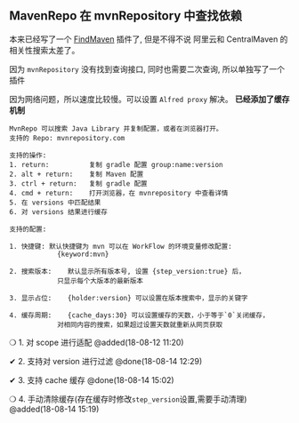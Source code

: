 ## MavenRepo 在 mvnRepository 中查找依赖

本来已经写了一个 [FindMaven](https://github.com/qbosen/Alfred-WorkFlow/blob/master/FindMaven/README.md) 插件了,
但是不得不说 阿里云和 CentralMaven 的相关性搜索太差了。

因为 `mvnRepository` 没有找到查询接口, 同时也需要二次查询, 所以单独写了一个插件

因为网络问题，所以速度比较慢。可以设置 `Alfred proxy` 解决。 **已经添加了缓存机制**

```
MvnRepo 可以搜索 Java Library 并复制配置，或者在浏览器打开。
支持的 Repo: mvnrepository.com

支持的操作:
1. return:   		复制 gradle 配置 group:name:version
2. alt + return: 	复制 Maven 配置
3. ctrl + return: 	复制 gradle 配置
4. cmd + return: 	打开浏览器，在 mvnrepository 中查看详情
5. 在 versions 中匹配结果
6. 对 versions 结果进行缓存

支持的配置:

1. 快捷键:	默认快捷键为 mvn 可以在 WorkFlow 的环境变量修改配置:
 			{keyword:mvn}

2. 搜索版本:	默认显示所有版本号, 设置 {step_version:true} 后，
			只显示每个大版本的最新版本

3. 显示占位:	{holder:version} 可以设置在版本搜索中，显示的关键字

4. 缓存周期:	{cache_days:30} 可以设置缓存的天数，小于等于`0`关闭缓存，
			对相同内容的搜索，如果超过设置天数就重新从网页获取
```

❍ 1. 对 scope 进行适配 @added(18-08-12 11:20)

✔ 2. 支持对 version 进行过滤  @done(18-08-14 12:29)

✔ 3. 支持 cache 缓存  @done(18-08-14 15:02)

❍ 4. 手动清除缓存(存在缓存时修改`step_version`设置,需要手动清理) @added(18-08-14 15:19)


